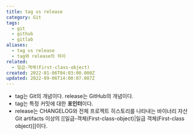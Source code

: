 ```yaml
---
title: tag vs release
category: Git
tags:
  - git
  - github
  - gitlab
aliases:
  - tag vs release
  - tag와 release의 차이
related:
  - 일급-객체(First-class-object)
created: 2022-01-06T04:03:00.000Z
updated: 2022-09-06T14:00:07.087Z
---
```


<Metadata />

- tag는 Git의 개념이다. release는 GitHub의 개념이다.
- tag는 특정 커밋에 대한 **포인터**이다.
- release는 CHANGELOG와 전체 프로젝트 히스토리를 나타내는 바이너리 자산 Git artifacts 이상의 [[일급-객체(First-class-object)|일급 객체(First-class object)]]이다.
